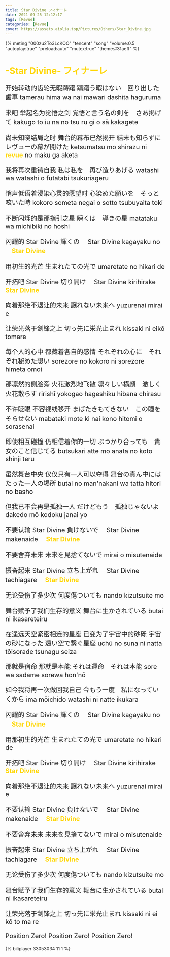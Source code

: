 ```yaml
---
title: Star Divine フィナーレ
date: 2021-09-25 12:12:17
tags: [Revue]
categories: [Revue]
cover: https://assets.aiolia.top/Pictures/Others/Star_Divine.jpg
---
```


{% meting "000zu2To3LcKOO" "tencent" "song" "volume:0.5 "autoplay:true" "preload:auto" "mutex:true" "theme:#31aeff" %}

<!-- more -->
<h1 style="color: gold;">-Star Divine- フィナーレ</h1>
<div style="font-size: 1.25rem;">

开始转动的齿轮无暇踌躇
躊躇う暇はない　回り出した歯車
tamerau hima wa nai mawari dashita haguruma

来吧 举起名为觉悟之剑
覚悟と言う名の剣を　さあ掲げて
kakugo to iu na no tsu ru gi o sā kakagete

尚未知晓结局之时 舞台的幕布已然揭开
結末も知らずに　レヴューの幕が開けた
ketsumatsu mo shirazu ni <b style="color: gold;">revue</b> no maku ga aketa

我将再次重铸自我
私は私を　再び造りあげる
watashi wa watashi o futatabi tsukuriageru

悄声低语着浸染心灵的愿望时
心染めた願いを　そっと呟いた時
kokoro someta negai o sotto tsubuyaita toki

不断闪烁的是那指引之星
瞬くは　導きの星
matataku wa michibiki no hoshi

闪耀的 Star Divine
輝くの　 Star Divine
kagayaku no 　<b style="color: gold;">Star Divine</b>

用初生的光芒
生まれたての光で
umaretate no hikari de

开拓吧 Star Divine
切り開け　 Star Divine
kirihirake 　<b style="color: gold;">Star Divine</b>

向着那绝不退让的未来
譲れない未来へ
yuzurenai mirai e

让荣光落于剑锋之上
切っ先に栄光止まれ
kissaki ni eikō tomare

每个人的心中 都藏着各自的感情
それぞれの心に　それぞれ秘めた想い
sorezore no kokoro ni sorezore himeta omoi

那凛然的侧脸旁 火花激烈地飞散
凛々しい横顔　激しく火花散らす
ririshī yokogao hageshiku hibana chirasu

不许眨眼 不容视线移开
まばたきもてきない　この瞳をそらせない
mabataki mote ki nai kono hitomi o sorasenai

即使相互碰撞 仍相信着你的一切
ぶつかり合っても　貴女のこと信じてる
butsukari atte mo anata no koto shinji teru

虽然舞台中央 仅仅只有一人可以夺得
舞台の真ん中には　たった一人の場所
butai no man'nakani wa tatta hitori no basho

但我已不会再是孤独一人
だけどもう　孤独じゃないよ
dakedo mō kodoku janai yo

不要认输 Star Divine
負けないで　 Star Divine
makenaide 　<b style="color: gold;">Star Divine</b>

不要舍弃未来
未来を見捨てないで
mirai o misutenaide

振奋起来 Star Divine
立ち上がれ　 Star Divine
tachiagare 　<b style="color: gold;">Star Divine</b>

无论受伤了多少次
何度傷ついても
nando kizutsuite mo

舞台赋予了我们生存的意义
舞台に生かされている
butai ni ikasareteiru

在遥远天空紧密相连的星座 已变为了宇宙中的砂砾
宇宙の砂になった 遠い空で繋ぐ星座
uchū no suna ni natta tōisorade tsunagu seiza

那就是宿命 那就是本能
それは運命　それは本能
sore wa sadame sorewa hon'nō

如今我将再一次做回我自己
今もう一度　私になっていくから
ima mōichido watashi ni natte ikukara

闪耀的 Star Divine
輝くの　 Star Divine
kagayaku no 　<b style="color: gold;">Star Divine</b>

用那初生的光芒
生まれたての光で
umaretate no hikari de

开拓吧 Star Divine
切り開け　 Star Divine
kirihirake 　<b style="color: gold;">Star Divine</b>

向着那绝不退让的未来
譲れない未来へ
yuzurenai mirai e

不要认输 Star Divine
負けないで　 Star Divine
makenaide 　<b style="color: gold;">Star Divine</b>

不要舍弃未来
未来を見捨てないで
mirai o misutenaide

振奋起来 Star Divine
立ち上がれ　 Star Divine
tachiagare 　<b style="color: gold;">Star Divine</b>

无论受伤了多少次
何度傷ついても
nando kizutsuite mo

舞台赋予了我们生存的意义
舞台に生かされている
butai ni ikasareteiru

让荣光落于剑锋之上
切っ先に栄光止まれ
kissaki ni ei kō to ma re

Position Zero!
Position Zero!
Position Zero!

</div>

{% biliplayer 33053034 11 1 %}
